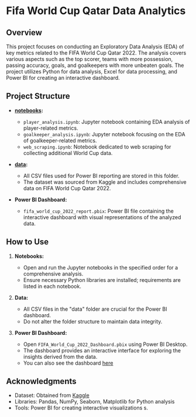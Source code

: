 # Fifa World Cup Qatar Data Analytics

## Overview
This project focuses on conducting an Exploratory Data Analysis (EDA) of key metrics related to the FIFA World Cup Qatar 2022. The analysis covers various aspects such as the top scorer, teams with more possession, passing accuracy, goals, and goalkeepers with more unbeaten goals. The project utilizes Python for data analysis, Excel for data processing, and Power BI for creating an interactive dashboard.

## Project Structure
- **[notebooks](notebooks/):**
  - `player_analysis.ipynb`: Jupyter notebook containing EDA analysis of player-related metrics.
  - `goalkeeper_analysis.ipynb`: Jupyter notebook focusing on the EDA of goalkeeper-related metrics.
  - `web_scraping.ipynb`: Notebook dedicated to web scraping for collecting additional World Cup data.

- **[data](data/):**
  - All CSV files used for Power BI reporting are stored in this folder.
  - The dataset was sourced from Kaggle and includes comprehensive data on FIFA World Cup Qatar 2022.

- **Power BI Dashboard:**
  - `fifa_world_cup_2022_report.pbix`: Power BI file containing the interactive dashboard with visual representations of the analyzed data.

## How to Use
1. **Notebooks:**
    - Open and run the Jupyter notebooks in the specified order for a comprehensive analysis.
    - Ensure necessary Python libraries are installed; requirements are listed in each notebook.

2. **Data:**
    - All CSV files in the "data" folder are crucial for the Power BI dashboard.
    - Do not alter the folder structure to maintain data integrity.

3. **Power BI Dashboard:**
    - Open `FIFA_World_Cup_2022_Dashboard.pbix` using Power BI Desktop.
    - The dashboard provides an interactive interface for exploring the insights derived from the data.
    - You can also see the dashboard [here](https://www.novypro.com/project/lucas-esposito)

## Acknowledgments
- Dataset: Obtained from [Kaggle](https://www.kaggle.com/datasets/tittobobby/fifa-world-cup-2022-player-stats)
- Libraries: Pandas, NumPy, Seaborn, Matplotlib for Python analysis
- Tools: Power BI for creating interactive visualizations
s.
